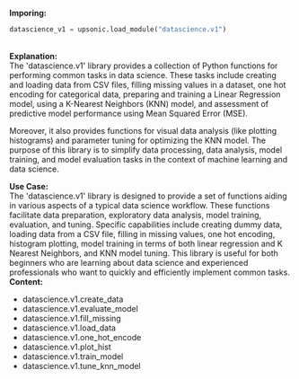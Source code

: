 <b class="custom_code_highlight_green">Imporing:</b><br>
```python
datascience_v1 = upsonic.load_module("datascience.v1")
```
<br><b class="custom_code_highlight_green">Explanation:</b><br>The 'datascience.v1' library provides a collection of Python functions for performing common tasks in data science. These tasks include creating and loading data from CSV files, filling missing values in a dataset, one hot encoding for categorical data, preparing and training a Linear Regression model, using a K-Nearest Neighbors (KNN) model, and assessment of predictive model performance using Mean Squared Error (MSE). 

Moreover, it also provides functions for visual data analysis (like plotting histograms) and parameter tuning for optimizing the KNN model. The purpose of this library is to simplify data processing, data analysis, model training, and model evaluation tasks in the context of machine learning and data science.

<b class="custom_code_highlight_green">Use Case:</b><br>The 'datascience.v1' library is designed to provide a set of functions aiding in various aspects of a typical data science workflow. These functions facilitate data preparation, exploratory data analysis, model training, evaluation, and tuning. Specific capabilities include creating dummy data, loading data from a CSV file, filling in missing values, one hot encoding, histogram plotting, model training in terms of both linear regression and K Nearest Neighbors, and KNN model tuning. This library is useful for both beginners who are learning about data science and experienced professionals who want to quickly and efficiently implement common tasks.
<br><b class="custom_code_highlight_green">Content:</b><br>
  - datascience.v1.create_data
  - datascience.v1.evaluate_model
  - datascience.v1.fill_missing
  - datascience.v1.load_data
  - datascience.v1.one_hot_encode
  - datascience.v1.plot_hist
  - datascience.v1.train_model
  - datascience.v1.tune_knn_model
